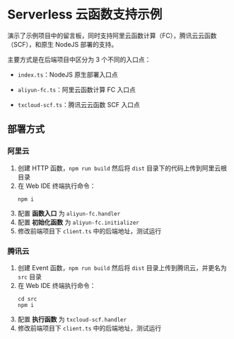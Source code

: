Serverless 云函数支持示例
===

演示了示例项目中的留言板，同时支持阿里云函数计算（FC），腾讯云云函数（SCF），和原生 NodeJS 部署的支持。

主要方式是在后端项目中区分为 3 个不同的入口点：

- `index.ts`：NodeJS 原生部署入口点
- `aliyun-fc.ts`：阿里云函数计算 FC 入口点
    
- `txcloud-scf.ts`：腾讯云云函数 SCF 入口点

## 部署方式

### 阿里云

1. 创建 HTTP 函数，`npm run build` 然后将 `dist` 目录下的代码上传到阿里云根目录
1. 在 Web IDE 终端执行命令：
    ```shell
    npm i
    ```
1. 配置 **函数入口** 为 `aliyun-fc.handler`
1. 配置 **初始化函数** 为 `aliyun-fc.initializer`
1. 修改前端项目下 `client.ts` 中的后端地址，测试运行

### 腾讯云

1. 创建 Event 函数，`npm run build` 然后将 `dist` 目录上传到腾讯云，并更名为 `src` 目录
1. 在 Web IDE 终端执行命令：
    ```shell
    cd src
    npm i
    ```
1. 配置 **执行函数** 为 `txcloud-scf.handler`
1. 修改前端项目下 `client.ts` 中的后端地址，测试运行